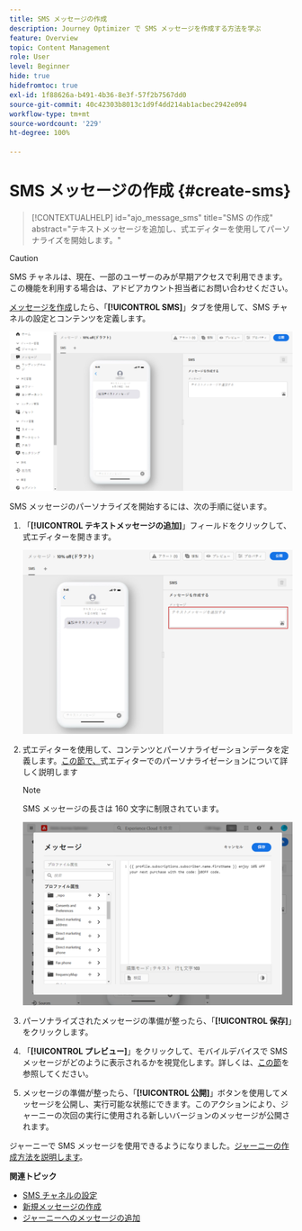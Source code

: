 ```yaml
---
title: SMS メッセージの作成
description: Journey Optimizer で SMS メッセージを作成する方法を学ぶ
feature: Overview
topic: Content Management
role: User
level: Beginner
hide: true
hidefromtoc: true
exl-id: 1f88626a-b491-4b36-8e3f-57f2b7567dd0
source-git-commit: 40c42303b8013c1d9f4dd214ab1acbec2942e094
workflow-type: tm+mt
source-wordcount: '229'
ht-degree: 100%

---
```


# SMS メッセージの作成 {#create-sms}

>[!CONTEXTUALHELP]
>id="ajo_message_sms"
>title="SMS の作成"
>abstract="テキストメッセージを追加し、式エディターを使用してパーソナライズを開始します。"


>[!CAUTION]
>
> SMS チャネルは、現在、一部のユーザーのみが早期アクセスで利用できます。この機能を利用する場合は、アドビアカウント担当者にお問い合わせください。

[メッセージを作成](get-started-content.md)したら、「**[!UICONTROL SMS]**」タブを使用して、SMS チャネルの設定とコンテンツを定義します。

![](assets/sms_1.png)

SMS メッセージのパーソナライズを開始するには、次の手順に従います。

1. 「**[!UICONTROL テキストメッセージの追加]**」フィールドをクリックして、式エディターを開きます。

   ![](assets/sms_3.png)

1. 式エディターを使用して、コンテンツとパーソナライゼーションデータを定義します。[この節で、](../personalization/personalize.md)式エディターでのパーソナライゼーションについて詳しく説明します

   >[!NOTE]
   >
   > SMS メッセージの長さは 160 文字に制限されています。

   ![](assets/sms_2.png)

1. パーソナライズされたメッセージの準備が整ったら、「**[!UICONTROL 保存]**」をクリックします。

1. 「**[!UICONTROL プレビュー]**」をクリックして、モバイルデバイスで SMS メッセージがどのように表示されるかを視覚化します。詳しくは、[この節](../design/preview.md)を参照してください。

1. メッセージの準備が整ったら、「**[!UICONTROL 公開]**」ボタンを使用してメッセージを公開し、実行可能な状態にできます。このアクションにより、ジャーニーの次回の実行に使用される新しいバージョンのメッセージが公開されます。

ジャーニーで SMS メッセージを使用できるようになりました。[ジャーニーの作成方法を説明します](../building-journeys/journey-gs.md)。

**関連トピック**

* [SMS チャネルの設定](../configuration/sms-configuration.md)
* [新規メッセージの作成](get-started-content.md)
* [ジャーニーへのメッセージの追加](../building-journeys/journeys-message.md)

